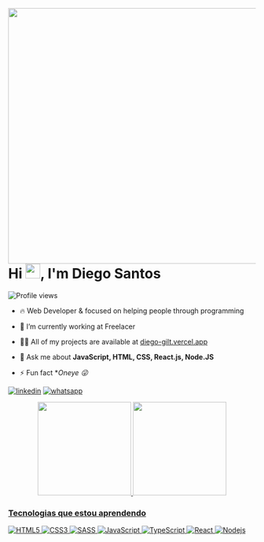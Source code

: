 
<img align="right" height="520em" src="https://user-images.githubusercontent.com/90665510/158039513-19da153c-dcf4-4285-b2de-243c5196501d.svg"/>
<h1 align="left">Hi <img src="https://raw.githubusercontent.com/kaueMarques/kaueMarques/master/hi.gif" width="30px">, I'm Diego Santos</h1>
<p align="left"> <img src="https://komarev.com/ghpvc/?username=maykbrito&color=yellow" alt="Profile views" /> </p>

- 🔥 Web Developer & focused on helping people through programming 

- 🔭 I’m currently working at Freelacer

- 👨‍💻 All of my projects are available at [diego-gilt.vercel.app](https://diego-gilt.vercel.app/)

- 💬 Ask me about **JavaScript, HTML, CSS, React.js, Node.JS**

- ⚡ Fun fact **Oneye 😜*

[![linkedin](https://img.shields.io/badge/LinkedIn-0077B5?style=for-the-badge&logo=linkedin&logoColor=white)](https://www.linkedin.com/in/diego-solit-527259217/)
[![whatsapp](https://img.shields.io/badge/WhatsApp-25D366?style=for-the-badge&logo=whatsapp&logoColor=white)]()

<div align="center">
  <a href="https://github.com/Diegodkid">
  <img height="190em" src="https://github-readme-stats.vercel.app/api?username=Diegodkid&show_icons=true&theme=radical"/>
  <img height="190em" src="https://github-readme-stats.vercel.app/api/top-langs/?username=Diegodkid&theme=radical"/>
</div>


### Tecnologias que estou aprendendo


![HTML5](https://img.shields.io/badge/HTML5-E34F26?style=for-the-badge&logo=html5&logoColor=white)
![CSS3](https://img.shields.io/badge/CSS3-1572B6?style=for-the-badge&logo=css3&logoColor=white)
![SASS](https://img.shields.io/badge/Sass-CC6699?style=for-the-badge&logo=sass&logoColor=white)
![JavaScript](https://img.shields.io/badge/JavaScript-F7DF1E?style=for-the-badge&logo=javascript&logoColor=black)
![TypeScript](https://img.shields.io/badge/TypeScript-007ACC?style=for-the-badge&logo=typescript&logoColor=white)
![React](https://img.shields.io/badge/React-20232A?style=for-the-badge&logo=react&logoColor=61DAFB)
![Nodejs](https://img.shields.io/badge/Node.js-43853D?style=for-the-badge&logo=node.js&logoColor=white)









